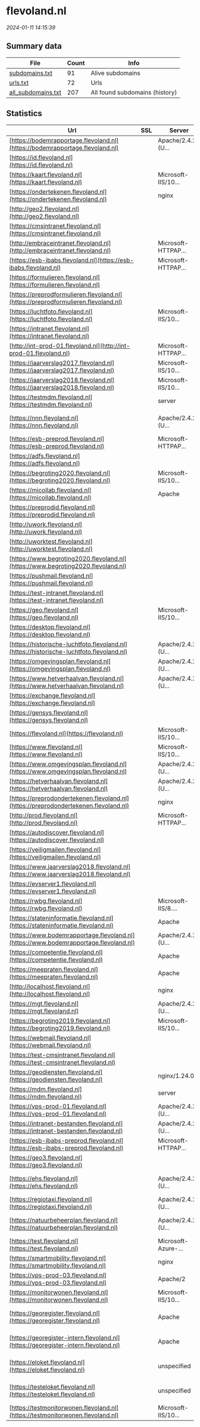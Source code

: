 # flevoland.nl
*2024-01-11 14:15:39*
## Summary data
| File       | Count | Info |
|------------|-------|------|
|[subdomains.txt](/data/flevoland.nl/subdomains.txt)|91|Alive subdomains|
|[urls.txt](/data/flevoland.nl/urls.txt)|72|Urls|
|[all_subdomains.txt](/data/flevoland.nl/all_subdomains.txt)|207|All found subdomains (history)|
## Statistics
| Url | SSL | Server | Cookie | HSTS | CSP | XFO | XXP | RP | Tech |Title |
|------------|-------|------|------|------|------|------|------|------|------|------|
|[https://bodemrapportage.flevoland.nl](https://bodemrapportage.flevoland.nl)| |Apache/2.4.29 (U...|:warning: | |:warning: | | |:white_check_mark: |Apache HTTP Serv...|301 Moved Perman...|
|[https://id.flevoland.nl](https://id.flevoland.nl)| ||:warning: |:white_check_mark: |:white_check_mark: |:white_check_mark: |:white_check_mark: |HSTS|302 Found|
|[https://kaart.flevoland.nl](https://kaart.flevoland.nl)| |Microsoft-IIS/10...| | | | | |:white_check_mark: |IIS:10.0 Windows...||
|[https://ondertekenen.flevoland.nl](https://ondertekenen.flevoland.nl)| |nginx| |:white_check_mark: | |:white_check_mark: | |:white_check_mark: |HSTS Nginx||
|[http://geo2.flevoland.nl](http://geo2.flevoland.nl)| || | | | | |:white_check_mark: |||
|[https://cmsintranet.flevoland.nl](https://cmsintranet.flevoland.nl)| || |:white_check_mark: |:white_check_mark: |:white_check_mark: |:white_check_mark: |HSTS|403 - Forbidden:...|
|[http://embraceintranet.flevoland.nl](http://embraceintranet.flevoland.nl)| |Microsoft-HTTPAP...| | | | | |:white_check_mark: |Microsoft HTTPAP...|Not Found|
|[https://esb-ibabs.flevoland.nl](https://esb-ibabs.flevoland.nl)| |Microsoft-HTTPAP...| | | | | |:white_check_mark: |Microsoft HTTPAP...|Service|
|[https://formulieren.flevoland.nl](https://formulieren.flevoland.nl)| ||:warning: |:white_check_mark: |:white_check_mark: |:white_check_mark: |:white_check_mark: |HSTS|Pagina bestaat n...|
|[https://preprodformulieren.flevoland.nl](https://preprodformulieren.flevoland.nl)| ||:warning: |:white_check_mark: |:white_check_mark: |:white_check_mark: |:white_check_mark: |HSTS|Pagina bestaat n...|
|[https://luchtfoto.flevoland.nl](https://luchtfoto.flevoland.nl)| |Microsoft-IIS/10...| | | | | |:white_check_mark: |IIS:10.0 Microso...|IIS Windows Serv...|
|[https://intranet.flevoland.nl](https://intranet.flevoland.nl)| || |:white_check_mark: |:warning: |:white_check_mark: |:white_check_mark: |:white_check_mark: |HSTS||
|[http://int-prod-01.flevoland.nl](http://int-prod-01.flevoland.nl)| |Microsoft-HTTPAP...| | | | | |:white_check_mark: |Microsoft HTTPAP...|Not Found|
|[https://jaarverslag2017.flevoland.nl](https://jaarverslag2017.flevoland.nl)| |Microsoft-IIS/10...|:warning: | | | | |:white_check_mark: |Azure IIS:10.0 W...|Home | Jaarversl...|
|[https://jaarverslag2018.flevoland.nl](https://jaarverslag2018.flevoland.nl)| |Microsoft-IIS/10...|:warning: |:white_check_mark: | |:white_check_mark: | |:white_check_mark: |Azure HSTS IIS:1...|Home | Jaarversl...|
|[https://testmdm.flevoland.nl](https://testmdm.flevoland.nl)| |server| |:white_check_mark: |:warning: |:white_check_mark: |:white_check_mark: |:white_check_mark: |HSTS|302 Found|
|[https://nnn.flevoland.nl](https://nnn.flevoland.nl)| |Apache/2.4.29 (U...| |:white_check_mark: | | |:white_check_mark: |Apache HTTP Serv...|301 Moved Perman...|
|[https://esb-preprod.flevoland.nl](https://esb-preprod.flevoland.nl)| |Microsoft-HTTPAP...| | | | | |:white_check_mark: |Microsoft HTTPAP...|Not Found|
|[https://adfs.flevoland.nl](https://adfs.flevoland.nl)| || |:white_check_mark: |:warning: |:white_check_mark: |:white_check_mark: |:white_check_mark: |HSTS|Not Found|
|[https://begroting2020.flevoland.nl](https://begroting2020.flevoland.nl)| |Microsoft-IIS/10...|:warning: |:white_check_mark: |:warning: |:white_check_mark: |:white_check_mark: |:white_check_mark: |Azure HSTS IIS:1...|Home | Begroting...|
|[https://micollab.flevoland.nl](https://micollab.flevoland.nl)| |Apache| |:white_check_mark: | |:white_check_mark: |:white_check_mark: |:white_check_mark: |Apache HTTP Serv...|Redirecting...|
|[https://preprodid.flevoland.nl](https://preprodid.flevoland.nl)| || |:white_check_mark: |:white_check_mark: |:white_check_mark: |:white_check_mark: |HSTS|Provincie Flevol...|
|[http://uwork.flevoland.nl](http://uwork.flevoland.nl)| || | | | | |:white_check_mark: |||
|[http://uworktest.flevoland.nl](http://uworktest.flevoland.nl)| || | | | | |:white_check_mark: |||
|[https://www.begroting2020.flevoland.nl](https://www.begroting2020.flevoland.nl)| || | | | | |:white_check_mark: ||Microsoft Azure...|
|[https://pushmail.flevoland.nl](https://pushmail.flevoland.nl)| || |:white_check_mark: |:warning: |:white_check_mark: |:white_check_mark: |:white_check_mark: |||
|[https://test-intranet.flevoland.nl](https://test-intranet.flevoland.nl)| ||:warning: |:white_check_mark: |:white_check_mark: |:white_check_mark: |:white_check_mark: |HSTS||
|[https://geo.flevoland.nl](https://geo.flevoland.nl)| |Microsoft-IIS/10...| | | | | |:white_check_mark: |IIS:10.0 Windows...|403 - Forbidden:...|
|[https://desktop.flevoland.nl](https://desktop.flevoland.nl)| || | | |:white_check_mark: |:white_check_mark: |:white_check_mark: |||
|[https://historische-luchtfoto.flevoland.nl](https://historische-luchtfoto.flevoland.nl)| |Apache/2.4.29 (U...| | | | | |:white_check_mark: |Apache HTTP Serv...|301 Moved Perman...|
|[https://omgevingsplan.flevoland.nl](https://omgevingsplan.flevoland.nl)| |Apache/2.4.29 (U...| |:white_check_mark: | | | |:white_check_mark: |Apache HTTP Serv...|301 Moved Perman...|
|[https://www.hetverhaalvan.flevoland.nl](https://www.hetverhaalvan.flevoland.nl)| |Apache/2.4.29 (U...| |:white_check_mark: | |:white_check_mark: |:white_check_mark: |:white_check_mark: |Apache HTTP Serv...|301 Moved Perman...|
|[https://exchange.flevoland.nl](https://exchange.flevoland.nl)| || |:white_check_mark: |:warning: |:white_check_mark: |:white_check_mark: |:white_check_mark: |||
|[https://gensys.flevoland.nl](https://gensys.flevoland.nl)| ||:warning: |:white_check_mark: |:warning: |:white_check_mark: |:white_check_mark: |:white_check_mark: |HSTS Microsoft A...||
|[https://flevoland.nl](https://flevoland.nl)| |Microsoft-IIS/10...| |:white_check_mark: | | | |:white_check_mark: |Google Tag Manag...|Welkom bij provi...|
|[https://www.flevoland.nl](https://www.flevoland.nl)| |Microsoft-IIS/10...| |:white_check_mark: | | | |:white_check_mark: |Google Tag Manag...|Welkom bij provi...|
|[https://www.omgevingsplan.flevoland.nl](https://www.omgevingsplan.flevoland.nl)| |Apache/2.4.29 (U...| | | | | |:white_check_mark: |Apache HTTP Serv...|301 Moved Perman...|
|[https://hetverhaalvan.flevoland.nl](https://hetverhaalvan.flevoland.nl)| |Apache/2.4.29 (U...| |:white_check_mark: | |:white_check_mark: |:white_check_mark: |:white_check_mark: |Apache HTTP Serv...|301 Moved Perman...|
|[https://preprodondertekenen.flevoland.nl](https://preprodondertekenen.flevoland.nl)| |nginx| | | | | |:white_check_mark: |HSTS Nginx||
|[http://prod.flevoland.nl](http://prod.flevoland.nl)| |Microsoft-HTTPAP...| | | | | |:white_check_mark: |Microsoft HTTPAP...|Not Found|
|[https://autodiscover.flevoland.nl](https://autodiscover.flevoland.nl)| || |:white_check_mark: |:warning: |:white_check_mark: |:white_check_mark: |:white_check_mark: |||
|[https://veiligmailen.flevoland.nl](https://veiligmailen.flevoland.nl)| || |:white_check_mark: |:warning: | |:white_check_mark: |:white_check_mark: |HSTS||
|[https://www.jaarverslag2018.flevoland.nl](https://www.jaarverslag2018.flevoland.nl)| || | | | | |:white_check_mark: ||Microsoft Azure...|
|[https://evserver1.flevoland.nl](https://evserver1.flevoland.nl)| || |:white_check_mark: |:warning: |:white_check_mark: |:white_check_mark: |:white_check_mark: |HSTS|403 - Forbidden:...|
|[https://rwbg.flevoland.nl](https://rwbg.flevoland.nl)| |Microsoft-IIS/8....| | | | | |:white_check_mark: |IIS:8.5 Windows...||
|[https://stateninformatie.flevoland.nl](https://stateninformatie.flevoland.nl)| |Apache|:warning: |:white_check_mark: |:warning: |:white_check_mark: |:white_check_mark: |:white_check_mark: |Apache HTTP Serv...|Provincie Flevol...|
|[https://www.bodemrapportage.flevoland.nl](https://www.bodemrapportage.flevoland.nl)| |Apache/2.4.29 (U...|:warning: | |:warning: | | |:white_check_mark: |Apache HTTP Serv...|301 Moved Perman...|
|[https://competentie.flevoland.nl](https://competentie.flevoland.nl)| |Apache|:warning: |:white_check_mark: | |:white_check_mark: |:white_check_mark: |:white_check_mark: |Apache HTTP Serv...|:: CM online 201...|
|[https://meepraten.flevoland.nl](https://meepraten.flevoland.nl)| |Apache|:warning: |:white_check_mark: |:warning: |:white_check_mark: |:white_check_mark: |:white_check_mark: |Apache HTTP Serv...|302 Found|
|[http://localhost.flevoland.nl](http://localhost.flevoland.nl)| |nginx| | | |:white_check_mark: |:white_check_mark: |:white_check_mark: |Nginx|Welcome to nginx...|
|[https://mgt.flevoland.nl](https://mgt.flevoland.nl)| |Apache/2.4.29 (U...| |:white_check_mark: | |:white_check_mark: |:white_check_mark: |:white_check_mark: |Apache HTTP Serv...|Apache2 Ubuntu D...|
|[https://begroting2019.flevoland.nl](https://begroting2019.flevoland.nl)| |Microsoft-IIS/10...|:warning: |:white_check_mark: | |:white_check_mark: | |:white_check_mark: |Azure HSTS IIS:1...|Home | Begroting...|
|[https://webmail.flevoland.nl](https://webmail.flevoland.nl)| || |:white_check_mark: |:warning: |:white_check_mark: |:white_check_mark: |:white_check_mark: |||
|[https://test-cmsintranet.flevoland.nl](https://test-cmsintranet.flevoland.nl)| || |:white_check_mark: |:white_check_mark: |:white_check_mark: |:white_check_mark: |HSTS|403 - Forbidden:...|
|[https://geodiensten.flevoland.nl](https://geodiensten.flevoland.nl)| |nginx/1.24.0|:warning: |:white_check_mark: | |:white_check_mark: |:white_check_mark: |:white_check_mark: |HSTS Nginx:1.24....|GeolinQ|
|[https://mdm.flevoland.nl](https://mdm.flevoland.nl)| |server| |:white_check_mark: |:warning: |:white_check_mark: |:white_check_mark: |:white_check_mark: |HSTS|302 Found|
|[https://vps-prod-01.flevoland.nl](https://vps-prod-01.flevoland.nl)| |Apache/2.4.29 (U...| |:white_check_mark: | | | |:white_check_mark: |Apache HTTP Serv...|301 Moved Perman...|
|[https://intranet-bestanden.flevoland.nl](https://intranet-bestanden.flevoland.nl)| |Apache/2.4.29 (U...| |:white_check_mark: |:warning: |:white_check_mark: |:white_check_mark: |:white_check_mark: |Apache HTTP Serv...|403 Forbidden|
|[https://esb-ibabs-preprod.flevoland.nl](https://esb-ibabs-preprod.flevoland.nl)| |Microsoft-HTTPAP...| | | | | |:white_check_mark: |Microsoft HTTPAP...|Not Found|
|[https://geo3.flevoland.nl](https://geo3.flevoland.nl)| || | | | | |:white_check_mark: |||
|[https://ehs.flevoland.nl](https://ehs.flevoland.nl)| |Apache/2.4.29 (U...| |:white_check_mark: | | |:white_check_mark: |Apache HTTP Serv...|301 Moved Perman...|
|[https://regiotaxi.flevoland.nl](https://regiotaxi.flevoland.nl)| |Apache/2.4.29 (U...| |:white_check_mark: | | | |:white_check_mark: |Apache HTTP Serv...|301 Moved Perman...|
|[https://natuurbeheerplan.flevoland.nl](https://natuurbeheerplan.flevoland.nl)| |Apache/2.4.29 (U...| |:white_check_mark: | | |:white_check_mark: |Apache HTTP Serv...|301 Moved Perman...|
|[https://test.flevoland.nl](https://test.flevoland.nl)| |Microsoft-Azure-...| | | | | |:white_check_mark: ||502 Bad Gateway|
|[https://smartmobility.flevoland.nl](https://smartmobility.flevoland.nl)| |nginx| |:white_check_mark: |:white_check_mark: |:white_check_mark: |:white_check_mark: |HSTS Nginx||
|[https://vps-prod-03.flevoland.nl](https://vps-prod-03.flevoland.nl)| |Apache/2| | | | | |:white_check_mark: |Apache HTTP Serv...||
|[https://monitorwonen.flevoland.nl](https://monitorwonen.flevoland.nl)| |Microsoft-IIS/10...| | | | | |:white_check_mark: |IIS:10.0 React W...|Planregistratie...|
|[https://georegister.flevoland.nl](https://georegister.flevoland.nl)| |Apache|:warning: |:white_check_mark: |:white_check_mark: | |:white_check_mark: |Apache HTTP Serv...|302 Found|
|[https://georegister-intern.flevoland.nl](https://georegister-intern.flevoland.nl)| |Apache|:warning: |:white_check_mark: |:white_check_mark: | |:white_check_mark: |Apache HTTP Serv...|302 Found|
|[https://eloket.flevoland.nl](https://eloket.flevoland.nl)| |unspecified|:warning: |:white_check_mark: |:white_check_mark: |:white_check_mark: |:white_check_mark: |Apache Tomcat Fo...|Djuma portal|
|[https://testeloket.flevoland.nl](https://testeloket.flevoland.nl)| |unspecified|:warning: |:white_check_mark: |:white_check_mark: |:white_check_mark: |:white_check_mark: |Apache Tomcat Fo...|Djuma portal|
|[https://testmonitorwonen.flevoland.nl](https://testmonitorwonen.flevoland.nl)| |Microsoft-IIS/10...| | | | | |:white_check_mark: |IIS:10.0 React W...|Planregistratie...|